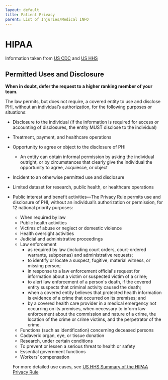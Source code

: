 ```yaml
---
layout: default
title: Patient Privacy
parent: List of Injuries/Medical INFO
---
```


# HIPAA
Information taken from [US CDC](https://www.cdc.gov/phlp/publications/topic/hipaa.html) and [US HHS](https://www.hhs.gov/hipaa/for-professionals/privacy/laws-regulations/index.html)

## Permitted Uses and Disclosure

**When in doubt, defer the request to a higher ranking member of your team.**

The law permits, but does not require, a covered entity to use and disclose PHI, without an individual’s authorization, for the following purposes or situations:

- Disclosure to the individual (if the information is required for access or accounting of disclosures, the entity MUST disclose to the individual)
- Treatment, payment, and healthcare operations
- Opportunity to agree or object to the disclosure of PHI
  - An entity can obtain informal permission by asking the individual outright, or by circumstances that clearly give the individual the opportunity to agree, acquiesce, or object
- Incident to an otherwise permitted use and disclosure
- Limited dataset for research, public health, or healthcare operations
- Public interest and benefit activities—The Privacy Rule permits use and disclosure of PHI, without an individual’s authorization or permission, for 12 national priority purposes:
  - When required by law
  - Public health activities
  - Victims of abuse or neglect or domestic violence
  - Health oversight activities
  - Judicial and administrative proceedings
  - Law enforcement
    - as required by law (including court orders, court-ordered warrants, subpoenas) and administrative requests; 
    - to identify or locate a suspect, fugitive, material witness, or missing person; 
    - in response to a law enforcement official's request for information about a victim or suspected victim of a crime; 
    - to alert law enforcement of a person's death, if the covered entity suspects that criminal activity caused the death; 
    - when a covered entity believes that protected health information is evidence of a crime that occurred on its premises; and 
    - by a covered health care provider in a medical emergency not occurring on its premises, when necessary to inform law enforcement about the commission and nature of a crime, the location of the crime or crime victims, and the perpetrator of the crime.
  - Functions (such as identification) concerning deceased persons
  - Cadaveric organ, eye, or tissue donation
  - Research, under certain conditions
  - To prevent or lessen a serious threat to health or safety
  - Essential government functions
  - Workers’ compensation

  For more detailed use cases, see [US HHS Summary of the HIPAA Privacy Rule](https://www.hhs.gov/hipaa/for-professionals/privacy/laws-regulations/index.html)